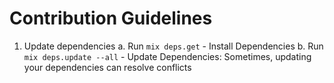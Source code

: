 # Contribution Guidelines

1. Update dependencies
   a. Run `mix deps.get` - Install Dependencies
   b. Run `mix deps.update --all` - Update Dependencies: Sometimes, updating your dependencies can resolve conflicts

